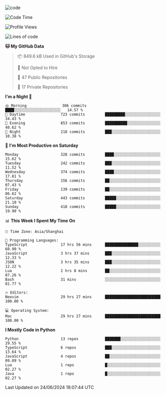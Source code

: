 
<!--
**liuyaanng/liuyaanng** is a ✨ _special_ ✨ repository because its `README.md` (this file) appears on your GitHub profile.

Here are some ideas to get you started:

- 🔭 I’m currently working on ...
- 🌱 I’m currently learning ...
- 👯 I’m looking to collaborate on ...
- 🤔 I’m looking for help with ...
- 💬 Ask me about ...
- 📫 How to reach me: ...
- 😄 Pronouns: ...
- ⚡ Fun fact: ...
-->


![code](https://cdn.jsdelivr.net/gh/liuyaanng/liuyaanng@1.0/code.gif) 

<!--START_SECTION:waka-->
![Code Time](http://img.shields.io/badge/Code%20Time-493%20hrs%2026%20mins-blue)

![Profile Views](http://img.shields.io/badge/Profile%20Views-0-blue)

![Lines of code](https://img.shields.io/badge/From%20Hello%20World%20I%27ve%20Written-14.5%20million%20lines%20of%20code-blue)

**🐱 My GitHub Data** 

> 📦 849.6 kB Used in GitHub's Storage 
 > 
> 🚫 Not Opted to Hire
 > 
> 📜 47 Public Repositories 
 > 
> 🔑 17 Private Repositories 
 > 
**I'm a Night 🦉** 

```text
🌞 Morning                306 commits         ████░░░░░░░░░░░░░░░░░░░░░   14.57 % 
🌆 Daytime                723 commits         █████████░░░░░░░░░░░░░░░░   34.43 % 
🌃 Evening                853 commits         ██████████░░░░░░░░░░░░░░░   40.62 % 
🌙 Night                  218 commits         ███░░░░░░░░░░░░░░░░░░░░░░   10.38 % 
```
📅 **I'm Most Productive on Saturday** 

```text
Monday                   328 commits         ████░░░░░░░░░░░░░░░░░░░░░   15.62 % 
Tuesday                  242 commits         ███░░░░░░░░░░░░░░░░░░░░░░   11.52 % 
Wednesday                374 commits         ████░░░░░░░░░░░░░░░░░░░░░   17.81 % 
Thursday                 156 commits         ██░░░░░░░░░░░░░░░░░░░░░░░   07.43 % 
Friday                   139 commits         ██░░░░░░░░░░░░░░░░░░░░░░░   06.62 % 
Saturday                 443 commits         █████░░░░░░░░░░░░░░░░░░░░   21.10 % 
Sunday                   418 commits         █████░░░░░░░░░░░░░░░░░░░░   19.90 % 
```


📊 **This Week I Spent My Time On** 

```text
🕑︎ Time Zone: Asia/Shanghai

💬 Programming Languages: 
TypeScript               17 hrs 56 mins      ███████████████░░░░░░░░░░   60.90 % 
JavaScript               3 hrs 37 mins       ███░░░░░░░░░░░░░░░░░░░░░░   12.33 % 
JSON                     3 hrs 35 mins       ███░░░░░░░░░░░░░░░░░░░░░░   12.22 % 
Lua                      2 hrs 8 mins        ██░░░░░░░░░░░░░░░░░░░░░░░   07.26 % 
Bash                     31 mins             ░░░░░░░░░░░░░░░░░░░░░░░░░   01.77 % 

🔥 Editors: 
Neovim                   29 hrs 27 mins      █████████████████████████   100.00 % 

💻 Operating System: 
Mac                      29 hrs 27 mins      █████████████████████████   100.00 % 
```

**I Mostly Code in Python** 

```text
Python                   13 repos            ███████░░░░░░░░░░░░░░░░░░   29.55 % 
TypeScript               6 repos             ███░░░░░░░░░░░░░░░░░░░░░░   13.64 % 
JavaScript               4 repos             ██░░░░░░░░░░░░░░░░░░░░░░░   09.09 % 
Lua                      1 repo              █░░░░░░░░░░░░░░░░░░░░░░░░   02.27 % 
Java                     1 repo              █░░░░░░░░░░░░░░░░░░░░░░░░   02.27 % 
```




 Last Updated on 24/06/2024 18:07:44 UTC
<!--END_SECTION:waka-->
